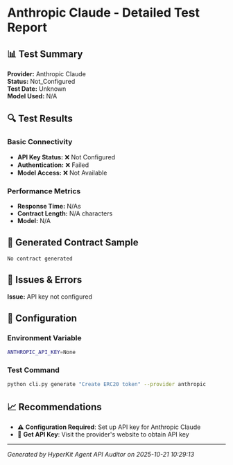 # Anthropic Claude - Detailed Test Report

## 📊 Test Summary

**Provider:** Anthropic Claude  
**Status:** Not_Configured  
**Test Date:** Unknown  
**Model Used:** N/A  

## 🔍 Test Results

### Basic Connectivity
- **API Key Status:** ❌ Not Configured
- **Authentication:** ❌ Failed
- **Model Access:** ❌ Not Available

### Performance Metrics
- **Response Time:** N/As
- **Contract Length:** N/A characters
- **Model:** N/A

## 📝 Generated Contract Sample

```solidity
No contract generated
```

## 🚨 Issues & Errors

**Issue:** API key not configured

## 🔧 Configuration

### Environment Variable
```bash
ANTHROPIC_API_KEY=None
```

### Test Command
```bash
python cli.py generate "Create ERC20 token" --provider anthropic
```

## 📈 Recommendations

- ⚠️ **Configuration Required**: Set up API key for Anthropic Claude
- 🔑 **Get API Key**: Visit the provider's website to obtain API key

---
*Generated by HyperKit Agent API Auditor on 2025-10-21 10:29:13*
